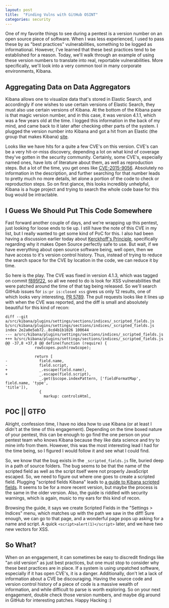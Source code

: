 ```yaml
---
layout: post
title:  "Finding Vulns with GitHub OSINT"
categories: security
---
```


One of my favorite things to see during a pentest is a version number on an open
source piece of software. When I was less experienced, I used to pass these by
as "best practices" vulnerabilities, something to be logged as informational.
However, I've learned that these best practices tend to be established for a
reason. Today, we'll walk through an example of using these version numbers to
translate into real, reportable vulnerabilities. More specifically, we'll look
into a very common tool in many corporate environments, Kibana.

## Aggregating Data on Data Aggregators

Kibana allows one to visualize data that's stored in Elastic Search, and
accordingly if one wishes to use certain versions of Elastic Search, they must
also use certain versions of Kibana. At the bottom of the Kibana pane is that
magic version number, and in this case, it was version 4.1.1, which was a few
years old at the time. I logged this information in the back of my mind, and
came back to it later after checking other parts of the system. I plugged the
version number into Kibana and got a hit from an Elastic (the group that makes
Kibana) [site][Elastic-CVEs]. 

Looks like we have hits for a quite a few CVE's on this version. CVE's can be a
very hit-or-miss discovery, depending a lot on what kind of coverage they've
gotten in the security community. Certainly, some CVE's, especially named ones,
have lots of literature about them, as well as reproduction steps. But a lot of
the time, you get ones like [CVE-2015-9056][XSS-CVE]. Absolutely no information
in the description, and further searching for that number leads to pretty much
no more details, let alone a portion of the code to check or reproduction steps.
So on first glance, this looks incredibly unhelpful, Kibana is a huge project
and trying to search the whole code base for this bug would be intractable.

## I Guess We Should Put This Code Somewhere

Fast forward another couple of days, and we're wrapping up this pentest, just
looking for loose ends to tie up. I still have the note of this CVE in my list,
but I really wanted to get some kind of PoC for this. I also had been having a
discussion earlier today about [Kerckhoff's Principle][Kerckhoff], specifically
regarding why it makes Open Source perfectly safe to use. But wait, if we have
everything about open source software being, well open, then we have access to
it's version control history. Thus, instead of trying to reduce the search space
for the CVE by location in the code, we can reduce it by time.

So here is the play. The CVE was fixed in version 4.1.3, which was tagged on
commit [f895f22][Kibana 4.1.3], so all we need to do is look for XSS
vulnerabilities that were patched around the time of that tag being released.
So we'll search GitHub issues for `is:pr is:closed xss` gives us only 12
results, one of which looks very interesting, [PR 5789][XSS PR]. The pull
requests looks like it lines up with when the CVE was reported, and the diff is
small and absolutely beautiful for this kind of recon:

```
diff --git a/src/kibana/plugins/settings/sections/indices/_scripted_fields.js
b/src/kibana/plugins/settings/sections/indices/_scripted_fields.js
index 2e2a0e5ab72..8cd4b1b1026 100644
--- a/src/kibana/plugins/settings/sections/indices/_scripted_fields.js
+++ b/src/kibana/plugins/settings/sections/indices/_scripted_fields.js
@@ -37,8 +37,8 @@ define(function (require) {
             rowScopes.push(rowScope);
 
             return [
-              field.name,
-              field.script,
+              _.escape(field.name),
+              _.escape(field.script),
               _.get($scope.indexPattern, ['fieldFormatMap', field.name, 'type',
'title']),
               {
                 markup: controlsHtml,
```

## POC || GTFO
Alright, confession time, I have no idea how to use Kibana (or at least I didn't
at the time of this engagement). Depending on the time boxed nature of your
pentest, this can be enough to go find the one person on your pentest team who
knows Kibana because they like data science and try to mine info from them.
However, this was the most interesting lead I had for the time being, so I
figured I would follow it and see what I could find.

So, we know that the bug exists in the `_scripted_fields.js` file, buried deep
in a path of source folders. The bug seems to be that the name of the scripted
field as well as the script itself were not properly JavaScript escaped. So, we
need to figure out where one goes to create a scripted field. Plugging "scripted
fields Kibana" leads to [a guide to Kibana scripted fields][Scripted Fields]. It
seems to be for a more recent version, but maybe the process is the same in the
older version. Also, the guide is riddled with security warnings, which is
again, music to my ears for this kind of recon.

Browsing the guide, it says we create Scripted Fields in the "Settings >
Indices" menu, which matches up with the path we saw in the diff! Sure enough,
we can go to that page, and a wonderful page pops up asking for a name and
script. A quick `<script>alert(1)</script>` later, and we have two new vectors
for XSS.

## So What?

When on an engagement, it can sometimes be easy to discredit findings like "an
old version" as just best practices, but one must stop to consider why these
best practices are in place. If a system is using unpatched software, especially
if it has open CVE's, it is a danger. Additionally, don't let a lack of
information about a CVE be discouraging. Having the source code and version
control history of a piece of code is a massive wealth of information, and while
difficult to parse is worth exploring. So on your next engagement, double check
those version numbers, and maybe dig around in GitHub for interesting patches.
Happy Hacking :)

[Elastic-CVEs]:     https://www.elastic.co/community/security
[XSS-CVE]:          http://cve.mitre.org/cgi-bin/cvename.cgi?name=CVE-2015-9056
[Kerckhoff]:        https://en.wikipedia.org/wiki/Kerckhoffs%27s_principle
[Kibana 4.1.3]:     https://github.com/elastic/kibana/commit/f895f228de1c8c34b1a5e84c3336c19abc35bce3
[XSS PR]:           https://github.com/elastic/kibana/pull/5789
[Scripted Fields]:  https://www.elastic.co/guide/en/kibana/current/scripted-fields.html

